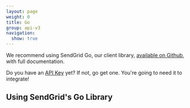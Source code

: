 ```yaml
---
layout: page
weight: 0
title: Go
group: api-v3
navigation:
  show: true
---
```


<call-out>

We recommend using SendGrid Go, our client library, <a href="https://github.com/sendgrid/sendgrid-go">available on Github</a>, with full documentation.

</call-out>

<call-out>

Do you have an [API Key](https://app.sendgrid.com/settings/api_keys) yet? If not, go get one. You're going to need it to integrate!

</call-out>

## Using SendGrid's Go Library 	
<script src="https://gist.github.com/sendgrid-gists/516d64061098eb21af72971b8a63cc4a.js"></script>
